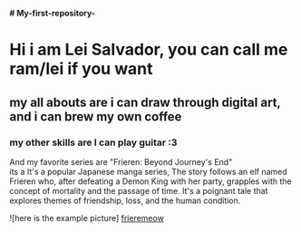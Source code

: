 **# My-first-repository-**
# Hi i am Lei Salvador, you can call me ram/lei if you want 
## my all abouts are i can draw through digital art, and i can brew my own coffee
### my other skills are I can play guitar :3

And my favorite series are "Frieren: Beyond Journey's End"  
its a It's a popular Japanese manga series, The story follows an elf named Frieren who, after defeating a Demon King with her party, grapples with the concept of mortality and the passage of time. It's a poignant tale that explores themes of friendship, loss, and the human condition.

![here is the example picture] [frieremeow](https://github.com/user-attachments/assets/213b69c8-f62a-403c-b238-9e225b47fd4c)

